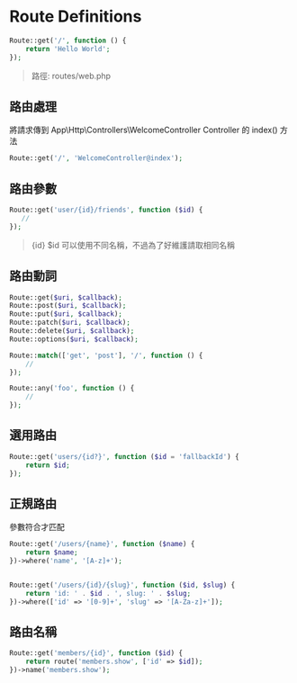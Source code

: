 # Route Definitions

```php
Route::get('/', function () {
    return 'Hello World';
});
```

> 路徑: routes/web.php

## 路由處理

將請求傳到 App\Http\Controllers\WelcomeController Controller 的 index() 方法

```php
Route::get('/', 'WelcomeController@index');
```

## 路由參數

```php
Route::get('user/{id}/friends', function ($id) {
   //
});
```
> {id} $id 可以使用不同名稱，不過為了好維護請取相同名稱

## 路由動詞

```php
Route::get($uri, $callback);
Route::post($uri, $callback);
Route::put($uri, $callback);
Route::patch($uri, $callback);
Route::delete($uri, $callback);
Route::options($uri, $callback);
```

```php
Route::match(['get', 'post'], '/', function () {
    //
});

Route::any('foo', function () {
    //
});
```

## 選用路由

```php
Route::get('users/{id?}', function ($id = 'fallbackId') {
    return $id;
});
```

## 正規路由

參數符合才匹配

```php
Route::get('/users/{name}', function ($name) {
    return $name;
})->where('name', '[A-z]+');


Route::get('/users/{id}/{slug}', function ($id, $slug) {
    return 'id: ' . $id . ', slug: ' . $slug;
})->where(['id' => '[0-9]+', 'slug' => '[A-Za-z]+']);
```

## 路由名稱

```php
Route::get('members/{id}', function ($id) {
    return route('members.show', ['id' => $id]);
})->name('members.show');
```
